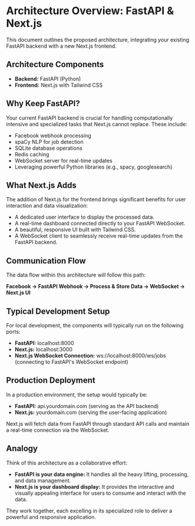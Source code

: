 # **Architecture Overview: FastAPI & Next.js**

This document outlines the proposed architecture, integrating your existing FastAPI backend with a new Next.js frontend.

## **Architecture Components**

* **Backend:** FastAPI (Python)  
* **Frontend:** Next.js with Tailwind CSS

## **Why Keep FastAPI?**

Your current FastAPI backend is crucial for handling computationally intensive and specialized tasks that Next.js cannot replace. These include:

* Facebook webhook processing  
* spaCy NLP for job detection  
* SQLite database operations  
* Redis caching  
* WebSocket server for real-time updates  
* Leveraging powerful Python libraries (e.g., spacy, googlesearch)

## **What Next.js Adds**

The addition of Next.js for the frontend brings significant benefits for user interaction and data visualization:

* A dedicated user interface to display the processed data.  
* A real-time dashboard connected directly to your FastAPI WebSocket.  
* A beautiful, responsive UI built with Tailwind CSS.  
* A WebSocket client to seamlessly receive real-time updates from the FastAPI backend.

## **Communication Flow**

The data flow within this architecture will follow this path:

**Facebook → FastAPI Webhook → Process & Store Data → WebSocket → Next.js UI**

## **Typical Development Setup**

For local development, the components will typically run on the following ports:

* **FastAPI:** localhost:8000  
* **Next.js:** localhost:3000  
* **Next.js WebSocket Connection:** ws://localhost:8000/ws/jobs (connecting to FastAPI's WebSocket endpoint)

## **Production Deployment**

In a production environment, the setup would typically be:

* **FastAPI:** api.yourdomain.com (serving as the API backend)  
* **Next.js:** yourdomain.com (serving the user-facing application)

Next.js will fetch data from FastAPI through standard API calls and maintain a real-time connection via the WebSocket.

## **Analogy**

Think of this architecture as a collaborative effort:

* **FastAPI is your data engine:** It handles all the heavy lifting, processing, and data management.  
* **Next.js is your dashboard display:** It provides the interactive and visually appealing interface for users to consume and interact with the data.

They work together, each excelling in its specialized role to deliver a powerful and responsive application.